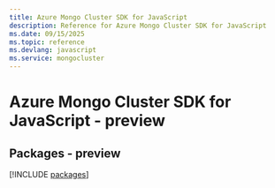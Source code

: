```yaml
---
title: Azure Mongo Cluster SDK for JavaScript
description: Reference for Azure Mongo Cluster SDK for JavaScript
ms.date: 09/15/2025
ms.topic: reference
ms.devlang: javascript
ms.service: mongocluster
---
```

# Azure Mongo Cluster SDK for JavaScript - preview
## Packages - preview
[!INCLUDE [packages](mongo-cluster-index.md)]